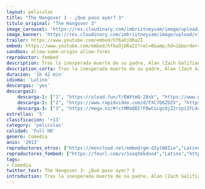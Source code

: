 ```yaml
---
layout: peliculas
title: "The Hangover 3 - ¿Que paso ayer? 3"
titulo_original: "The Hangover 3"
image_carousel: 'https://res.cloudinary.com/imbriitneysam/image/upload/v1543285305/paso-3-oster-min.jpg'
image_banner: 'https://res.cloudinary.com/imbriitneysam/image/upload/v1543285307/paso3-banner-min.jpg'
trailer: https://www.youtube.com/embed/hf6aOjORa2I
embed: https://www.youtube.com/embed/hf6aOjORa2I?rel=0&amp;hd=1&border=0&wmode=opaque&enablejsapi=1&modestbranding=1&controls=1&showinfo=1
sandbox: allow-same-origin allow-forms
reproductor: fembed
description: Tras la inesperada muerte de su padre, Alan (Zach Galifianakas) es llevado por sus amigos Phil (Bradley Cooper), Stu (Ed Helms) y Doug (Justin Bartha) a un centro especializado para que mejore. Esta vez no hay boda ni fiesta de despedida ¿Qué puede ir mal? Pues que cuando estos chicos salen a la carretera, y sobre todo cuando aparece Chow (Ken Jeong)… la suerte está echada.
description_corta: Tras la inesperada muerte de su padre, Alan (Zach Galifianakas) es llevado por sus amigos Phil (Bradley Cooper), Stu (Ed Helms) y Doug (Justin Bartha) a un centro especializado para que mejore. Esta vez no hay boda ni fiesta de despedida ¿Qué..
duracion: '1h 42 min'
idioma: 'Latino'
descargas: 'yes'
descargas2:
    descarga-1: ["1", "https://oload.fun/f/EWXtmQ-28sk", "https://www.google.com/s2/favicons?domain=openload.co","OpenLoad","https://res.cloudinary.com/imbriitneysam/image/upload/v1541473684/mexico.png", "Latino", "Full HD"]
    descarga-2: ["2", "https://www.rapidvideo.com/d/FXC7Q6ZDZV", "https://www.google.com/s2/favicons?domain=www.rapidvideo.com","RapidVideo","https://res.cloudinary.com/imbriitneysam/image/upload/v1541473684/mexico.png", "Latino", "Full HD"]
    descarga-3: ["3", "https://mega.nz/#!ctMRmQBI!FBwCscgcQjZ2rspiIFL44_XMsU1nVma1_NTwYhHOTiI", "https://www.google.com/s2/favicons?domain=mega.nz","Mega","https://res.cloudinary.com/imbriitneysam/image/upload/v1541473684/mexico.png", "Latino", "Full HD"]
estrellas: '5'
clasificacion: '+13'
category: 'peliculas'
calidad: 'Full HD'
genero: Comedia
anio: '2013'
reproductores_otros: ["https://movcloud.net/embed/gm-d2ylN8Iie","Latino","https://mstream.press/8b9vg4a7amz5","Latino"]
reproductores_fembed: ["https://feurl.com/v/1xoq56kdxo4","Latino","https://feurl.com/v/w3516in8e-zg8n2","Latino"]
tags:
- Comedia
twitter_text: The Hangover 3- ¿Qué paso ayer? 3
introduction: Tras la inesperada muerte de su padre, Alan (Zach Galifianakas) es llevado por sus amigos Phil (Bradley Cooper), Stu (Ed Helms) y Doug (Justin Bartha) a un centro especializado para que mejore. Esta vez no hay boda ni fiesta de despedida ¿Qué..
---
```



 







